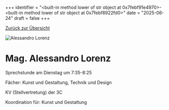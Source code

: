 
+++
identifier = "<built-in method lower of str object at 0x7febf91e4970>-<built-in method lower of str object at 0x7febf8922fd0>"
date = "2025-06-24"
draft = false
+++

 [Zurück zur Übersicht](/schule/lehrpersonal/)

<div class="row">
<div class="column">
<img src="/images/personal/Lorenz.jpg" alt="Alessandro Lorenz"> 
</div>
<div class="column">

# Mag. Alessandro Lorenz 

Sprechstunde am Dienstag um 7:35-8:25

Fächer: Kunst und Gestaltung,  Technik und Design



KV (Stellvertretung) der 3C







Koordination für: Kunst und Gestaltung

</div>
</div> 

